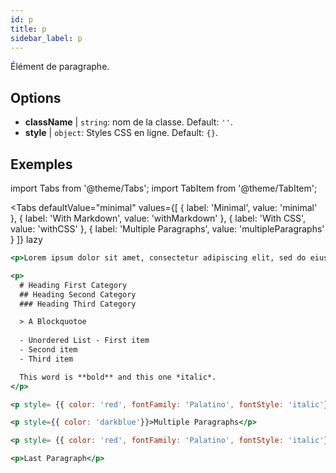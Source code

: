```yaml
---
id: p
title: p
sidebar_label: p
---
```


Élément de paragraphe.

## Options

* __className__ | `string`: nom de la classe. Default: `''`.
* __style__ | `object`: Styles CSS en ligne. Default: `{}`.


## Exemples

import Tabs from '@theme/Tabs';
import TabItem from '@theme/TabItem';

<Tabs
    defaultValue="minimal"
    values={[
        { label: 'Minimal', value: 'minimal' },
        { label: 'With Markdown', value: 'withMarkdown' },
        { label: 'With CSS', value: 'withCSS' },
        { label: 'Multiple Paragraphs', value: 'multipleParagraphs' }
    ]}
    lazy
>

<TabItem value="minimal">

```jsx live
<p>Lorem ipsum dolor sit amet, consectetur adipiscing elit, sed do eiusmod tempor incididunt ut labore et dolore magna aliqua. Ut enim ad minim veniam, quis nostrud exercitation ullamco laboris nisi ut aliquip ex ea commodo consequat. Duis aute irure dolor in reprehenderit in voluptate velit esse cillum dolore eu fugiat nulla pariatur. Excepteur sint occaecat cupidatat non proident, sunt in culpa qui officia deserunt mollit anim id est laborum.</p>
```

</TabItem>

<TabItem value="withMarkdown">

```jsx live
<p>
  # Heading First Category
  ## Heading Second Category
  ### Heading Third Category

  > A Blockquotoe
  
  - Unordered List - First item
  - Second item
  - Third item

  This word is **bold** and this one *italic*.
</p>
```
</TabItem>

<TabItem value="withCSS">

```jsx live
<p style= {{ color: 'red', fontFamily: 'Palatino', fontStyle: 'italic'}}>Lorem ipsum dolor sit amet, consectetur adipiscing elit, sed do eiusmod tempor incididunt ut labore et dolore magna aliqua. Ut enim ad minim veniam, quis nostrud exercitation ullamco laboris nisi ut aliquip ex ea commodo consequat. Duis aute irure dolor in reprehenderit in voluptate velit esse cillum dolore eu fugiat nulla pariatur. Excepteur sint occaecat cupidatat non proident, sunt in culpa qui officia deserunt mollit anim id est laborum.</p>
```
</TabItem>

<TabItem value="multipleParagraphs">

```jsx live
<p style={{ color: 'darkblue'}}>Multiple Paragraphs</p>

<p style= {{ color: 'red', fontFamily: 'Palatino', fontStyle: 'italic'}}>Lorem ipsum dolor sit amet, consectetur adipiscing elit, sed do eiusmod tempor incididunt ut labore et dolore magna aliqua. Ut enim ad minim veniam, quis nostrud exercitation ullamco laboris nisi ut aliquip ex ea commodo consequat. Duis aute irure dolor in reprehenderit in voluptate velit esse cillum dolore eu fugiat nulla pariatur. Excepteur sint occaecat cupidatat non proident, sunt in culpa qui officia deserunt mollit anim id est laborum.</p>

<p>Last Paragraph</p>
```
</TabItem>

</Tabs>
